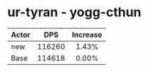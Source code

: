 # ur-tyran - yogg-cthun
| Actor | DPS | Increase |
|---|:---:|:---:|
|new|116260|1.43%|
|Base|114618|0.00%|
